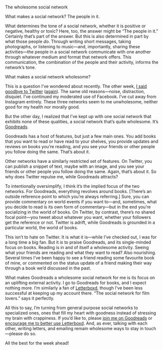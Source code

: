 The wholesome social network

What makes a social network? The people in it. 

What determines the tone of a social network, whether it is positive or negative, healthy or toxic? Here, too, the answer might be “The people in it.” Certainly that’s part of the answer. But this is also determined in part by what those people _do_. Through writing short messages, taking photographs, or listening to music—and, importantly, sharing these activities—the people in a social network communicate with one another through whatever medium and format that network offers. This communication, the combination of the people and their activity, informs the network’s tone.

What makes a social network wholesome?

This is a question I’ve wondered about recently. The other week, [I said goodbye to Twitter](https://twitter.com/lchski/status/1084984361647333376) ([again](https://lucascherkewski.com/hit-and-miss/12-bye-bye-birdie/)). The same old reasons—noise, distraction, disquiet. I’ve continued my moderated use of Facebook. I’ve cut away from Instagram entirely. These three networks seem to me unwholesome, neither good for my health nor morally good.

But the other day, I realized that I’ve kept up with one social network that exhibits none of these qualities, a social network that’s quite wholesome. It’s [Goodreads](https://www.goodreads.com/).

Goodreads has a host of features, but just a few main ones. You add books that you want to read or have read to your shelves, you provide updates and reviews on books you’re reading, and you see your friends or other people you follow doing the same. That’s about it.

Other networks have a similarly restricted set of features. On Twitter, you can publish a snippet of text, maybe with an image, and you see your friends or other people you follow doing the same. Again, that’s about it. So why does Twitter repulse me, while Goodreads attracts?

To intentionally oversimplify, I think it’s the implied focus of the two networks. For Goodreads, everything revolves around books. [There’s an outside reference point to which you’re always referring.] Sure, you can provide commentary on world events if you want to—and, sometimes, what you decide to read is its own form of commentary—but in the end you’re socializing in the world of books. On Twitter, by contrast, there’s no shared focal point—you tweet about whatever you want, whether your followers get the reference or not. Twitter is adrift, while Goodreads is grounded in a particular world, the world of books.

This isn’t to hate on Twitter. It is what it is—while I’ve checked out, I was for a long time a big fan. But it _is_ to praise Goodreads, and its single-minded focus on books. Reading is in and of itself a wholesome activity. Seeing what your friends are reading and what they want to read? Also nourishing. Several times I’ve been happy to see a friend reading some favourite book of mine, or commented on the status update of a friend making their way through a book we’d discussed in the past.

What makes Goodreads a wholesome social network for me is its focus on an uplifting external activity. I go to Goodreads for books, and I expect nothing more. I’m similarly a fan of [Letterboxd](https://letterboxd.com/), though I’ve been less successful at keeping up my account there. “The social network for film lovers.” says it perfectly.

All this to say, I’m turning from general purpose social networks to specialized ones, ones that fill my heart with goodness instead of stressing my brain with crappiness. If you’d like to, please [join me on Goodreads](https://www.goodreads.com/user/show/27072166-lucas-cherkewski) or [encourage me to better use Letterboxd](https://letterboxd.com/lchski/). And, as ever, talking with each other, writing letters, and emailing remain wholesome ways to stay in touch—please do so.

All the best for the week ahead!